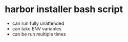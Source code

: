 # harbor installer bash script
- can run fully unattended
- can take ENV variables
- can be run multiple times
